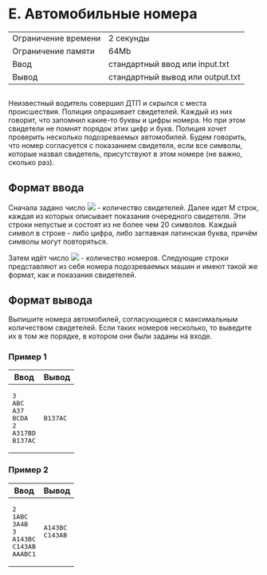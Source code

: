 <div class="problem-statement">
   <div class="header">
      <h1 class="title">E. Автомобильные номера</h1>
      <table>
         <tr class="time-limit">
            <td class="property-title">Ограничение времени</td>
            <td>2&nbsp;секунды</td>
         </tr>
         <tr class="memory-limit">
            <td class="property-title">Ограничение памяти</td>
            <td>64Mb</td>
         </tr>
         <tr class="input-file">
            <td class="property-title">Ввод</td>
            <td colspan="1">стандартный ввод или input.txt</td>
         </tr>
         <tr class="output-file">
            <td class="property-title">Вывод</td>
            <td colspan="1">стандартный вывод или output.txt</td>
         </tr>
      </table>
   </div>
   <h2></h2>
   <div class="legend"><span style="">
         <p>Неизвестный водитель совершил ДТП и скрылся с места происшествия. Полиция опрашивает свидетелей. Каждый из них говорит, что
            запомнил какие-то буквы и цифры номера. Но при этом свидетели не помнят порядок этих цифр и букв. Полиция хочет проверить
            несколько подозреваемых автомобилей. Будем говорить, что номер согласуется с показанием свидетеля, если все символы, которые
            назвал свидетель, присутствуют в этом номере (не важно, сколько раз).
         </p></span></div>
   <h2>Формат ввода</h2>
   <div class="input-specification"><span style="">
         <p>Сначала задано число <span class="tex-math-inline"><img class="tex-math" src="/testsys/tex/render/TSBcbGVxc2xhbnQgMTAw.png"></span> - количество свидетелей. Далее идет <span class="tex-math-text">M</span> строк, каждая из которых описывает показания очередного свидетеля. Эти строки непустые и состоят из не более чем 20 символов.
            Каждый символ в строке - либо цифра, либо заглавная латинская буква, причём символы могут повторяться. <br> 
         </p></span><p>Затем идёт число <span class="tex-math-inline"><img class="tex-math" src="/testsys/tex/render/TiBcbGVxc2xhbnQgMTAwMA==.png"></span> - количество номеров. Следующие строки представляют из себя номера подозреваемых машин и имеют такой же формат, как и показания
         свидетелей.
      </p>
   </div>
   <h2>Формат вывода</h2>
   <div class="output-specification"><span style="">
         <p>Выпишите номера автомобилей, согласующиеся с максимальным количеством свидетелей. Если таких номеров несколько, то выведите
            их в том же порядке, в котором они были заданы на входе.
         </p></span></div>
   <h3>Пример 1</h3>
   <table class="sample-tests">
      <thead>
         <tr>
            <th>Ввод</th>
            <th>Вывод</th>
         </tr>
      </thead>
      <tbody>
         <tr>
            <td><pre>3
ABC
A37
BCDA
2
A317BD
B137AC
</pre></td>
            <td><pre>B137AC
</pre></td>
         </tr>
      </tbody>
   </table>
   <h3>Пример 2</h3>
   <table class="sample-tests">
      <thead>
         <tr>
            <th>Ввод</th>
            <th>Вывод</th>
         </tr>
      </thead>
      <tbody>
         <tr>
            <td><pre>2
1ABC
3A4B
3
A143BC
C143AB
AAABC1
</pre></td>
            <td><pre>A143BC
C143AB
</pre></td>
         </tr>
      </tbody>
   </table>
</div></div>
